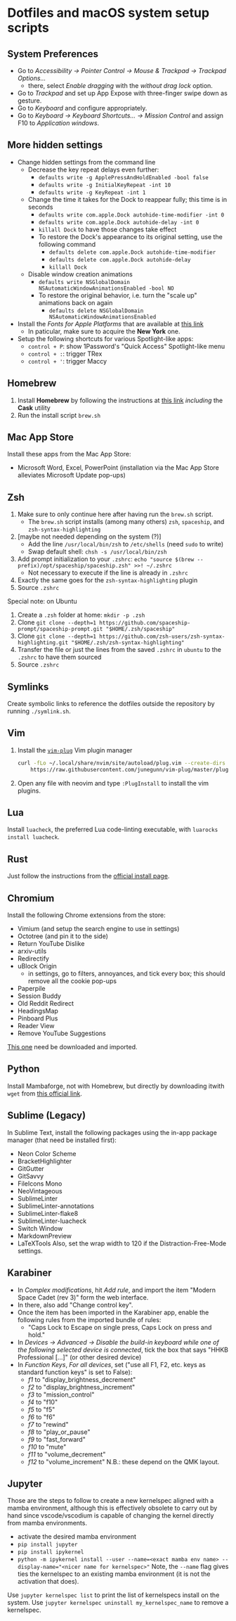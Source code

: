 # Dotfiles and macOS system setup scripts

## System Preferences
+ Go to _Accessibility -> Pointer Control -> Mouse & Trackpad -> Trackpad Options..._
    + there, select _Enable dragging_ with the _without drag lock_ option.
+ Go to _Trackpad_ and set up App Expose with three-finger swipe down as gesture.
+ Go to _Keyboard_ and configure appropriately.
+ Go to _Keyboard -> Keyboard Shortcuts... -> Mission Control_ and assign F10 to _Application windows_.

## More hidden settings
+ Change hidden settings from the command line
    + Decrease the key repeat delays even further:
        + `defaults write -g ApplePressAndHoldEnabled -bool false`
        + `defaults write -g InitialKeyRepeat -int 10`
        + `defaults write -g KeyRepeat -int 1`
    + Change the time it takes for the Dock to reappear fully; this time is in seconds
        + `defaults write com.apple.Dock autohide-time-modifier -int 0`
        + `defaults write com.apple.Dock autohide-delay -int 0`
        + `killall Dock` to have those changes take effect
        + To restore the Dock's appearance to its original setting, use the following command
            + `defaults delete com.apple.Dock autohide-time-modifier`
            + `defaults delete com.apple.Dock autohide-delay`
            + `killall Dock`
    + Disable window creation animations
        + `defaults write NSGlobalDomain NSAutomaticWindowAnimationsEnabled -bool NO`
        + To restore the original behavior, i.e. turn the "scale up" animations back on again
            + `defaults delete NSGlobalDomain NSAutomaticWindowAnimationsEnabled`
+ Install the _Fonts for Apple Platforms_ that are available at [this link](https://developer.apple.com/fonts/)
    + In paticular, make sure to acquire the __New York__ one.
+ Setup the following shortcuts for various Spotlight-like apps:
    + `control + P`: show 1Password's "Quick Access" Spotlight-like menu
    + `control + :`: trigger TRex
    + `control + '`: trigger Maccy

## Homebrew
1. Install __Homebrew__ by following the instructions at [this link](https://brew.sh/) _including_ the __Cask__ utility
2. Run the install script `brew.sh`

## Mac App Store
Install these apps from the Mac App Store:
+ Microsoft Word, Excel, PowerPoint (installation via the Mac App Store alleviates Microsoft Update pop-ups)

## Zsh
1. Make sure to only continue here after having run the `brew.sh` script.
    + The `brew.sh` script installs (among many others) `zsh`, `spaceship`, and `zsh-syntax-highlighting`
1. [maybe not needed depending on the system (?)]
    + Add the line `/usr/local/bin/zsh` to `/etc/shells` (need `sudo` to write)
    + Swap default shell: `chsh -s /usr/local/bin/zsh`
2. Add prompt initialization to your `.zshrc`: `echo "source $(brew --prefix)/opt/spaceship/spaceship.zsh" >>! ~/.zshrc`
    + Not necessary to execute if the line is already in `.zshrc`
3. Exactly the same goes for the `zsh-syntax-highlighting` plugin
4. Source `.zshrc`

Special note: on Ubuntu
1. Create a `.zsh` folder at home: `mkdir -p .zsh`
2. Clone `git clone --depth=1 https://github.com/spaceship-prompt/spaceship-prompt.git "$HOME/.zsh/spaceship"`
3. Clone `git clone --depth=1 https://github.com/zsh-users/zsh-syntax-highlighting.git "$HOME/.zsh/zsh-syntax-highlighting"`
4. Transfer the file or just the lines from the saved `.zshrc` in `ubuntu` to the `.zshrc` to have them sourced
5. Source `.zshrc`

## Symlinks
Create symbolic links to reference the dotfiles outside the repository by running `./symlink.sh`.

## Vim
1. Install the [`vim-plug`](https://github.com/junegunn/vim-plug) Vim plugin manager
   ```bash
   curl -fLo ~/.local/share/nvim/site/autoload/plug.vim --create-dirs \
       https://raw.githubusercontent.com/junegunn/vim-plug/master/plug.vim
   ```
2. Open any file with neovim and type `:PlugInstall` to install the vim plugins.

## Lua
Install `luacheck`, the preferred Lua code-linting executable, with `luarocks install luacheck`.

## Rust
Just follow the instructions from the [official install page](https://www.rust-lang.org/tools/install).

## Chromium
Install the following Chrome extensions from the store:
+ Vimium (and setup the search engine to use in settings)
+ Octotree (and pin it to the side)
+ Return YouTube Dislike
+ arxiv-utils
+ Redirectify
+ uBlock Origin
    + in settings, go to filters, annoyances, and tick every box; this should remove all the cookie pop-ups
+ Paperpile
+ Session Buddy
+ Old Reddit Redirect
+ HeadingsMap
+ Pinboard Plus
+ Reader View
+ Remove YouTube Suggestions

[This one](https://gitlab.com/magnolia1234/bypass-paywalls-chrome-clean#installation) need be downloaded and imported.

## Python

Install Mambaforge, not with Homebrew, but directly by downloading itwith `wget` from
[this official link](https://github.com/conda-forge/miniforge#mambaforge).

## Sublime (Legacy)
In Sublime Text, install the following packages using the in-app package manager (that need be installed first):
+ Neon Color Scheme
+ BracketHighlighter
+ GitGutter
+ GitSavvy
+ FileIcons Mono
+ NeoVintageous
+ SublimeLinter
+ SublimeLinter-annotations
+ SublimeLinter-flake8
+ SublimeLinter-luacheck
+ Switch Window
+ MarkdownPreview
+ LaTeXTools
Also, set the wrap width to 120 if the Distraction-Free-Mode settings.

## Karabiner
+ In _Complex modifications_, hit _Add rule_, and import the item "Modern Space Cadet (rev 3)" form the web interface.
+ In there, also add "Change control key".
+ Once the item has been imported in the Karabiner app, enable the following rules from the imported bundle of rules:
    + "Caps Lock to Escape on single press, Caps Lock on press and hold."
+ In _Devices -> Advanced -> Disable the build-in keyboard while one of the following selected device is connected_,
  tick the box that says "HHKB Professional \[...\]" (or other desired device)
+ In _Function Keys_, _For all devices_, set ("use all F1, F2, etc. keys as standard function keys" is set to False):
    + _f1_ to "display_brightness_decrement"
    + _f2_ to "display_brightness_increment"
    + _f3_ to "mission_control"
    + _f4_ to "f10"
    + _f5_ to "f5"
    + _f6_ to "f6"
    + _f7_ to "rewind"
    + _f8_ to "play_or_pause"
    + _f9_ to "fast_forward"
    + _f10_ to "mute"
    + _f11_ to "volume_decrement"
    + _f12_ to "volume_increment"
N.B.: these depend on the QMK layout.

## Jupyter
Those are the steps to follow to create a new kernelspec aligned with a mamba environment, although this is effectively
obsolete to carry out by hand since vscode/vscodium is capable of changing the kernel directly from mamba environments.
+ activate the desired mamba environment
+ `pip install jupyter`
+ `pip install ipykernel`
+ `python -m ipykernel install --user --name=<exact mamba env name> --display-name="<nicer name for kernelspec>"`
Note, the `--name` flag gives ties the kernelspec to an existing mamba environment (it is not the activation that does).

Use `jupyter kernelspec list` to print the list of kernelspecs install on the system.
Use `jupyter kernelspec uninstall my_kernelspec_name` to remove a kernelspec.

